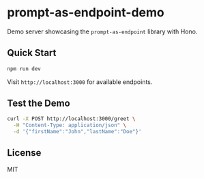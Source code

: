 # prompt-as-endpoint-demo

Demo server showcasing the `prompt-as-endpoint` library with Hono.

## Quick Start

```bash
npm run dev
```

Visit `http://localhost:3000` for available endpoints.

## Test the Demo

```bash
curl -X POST http://localhost:3000/greet \
  -H "Content-Type: application/json" \
  -d '{"firstName":"John","lastName":"Doe"}'
```

## License

MIT
